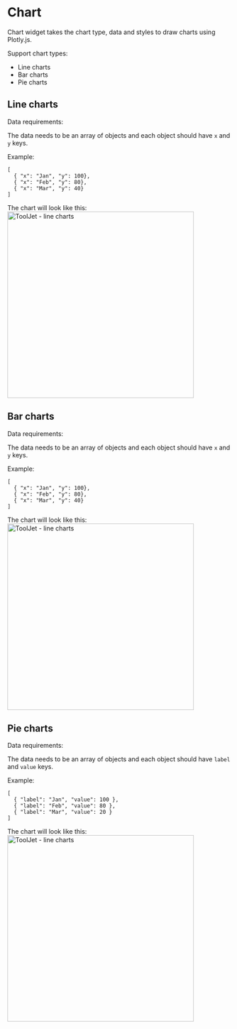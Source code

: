 # Chart

Chart widget takes the chart type, data and styles to draw charts using Plotly.js.

Support chart types:

- Line charts
- Bar charts
- Pie charts

## Line charts

Data requirements:

The data needs to be an array of objects and each object should have `x` and `y` keys.

Example:

```
[
  { "x": "Jan", "y": 100},
  { "x": "Feb", "y": 80},
  { "x": "Mar", "y": 40}
]
```

The chart will look like this:
<img class="screenshot-full" src="/img/widgets/chart/line.png" alt="ToolJet - line charts" height="420"/>

## Bar charts

Data requirements:

The data needs to be an array of objects and each object should have `x` and `y` keys.

Example:

```
[
  { "x": "Jan", "y": 100},
  { "x": "Feb", "y": 80},
  { "x": "Mar", "y": 40}
]
```

The chart will look like this:
<img class="screenshot-full" src="/img/widgets/chart/bar.png" alt="ToolJet - line charts" height="420"/>

## Pie charts

Data requirements:

The data needs to be an array of objects and each object should have `label` and `value` keys.

Example:

```
[
  { "label": "Jan", "value": 100 },
  { "label": "Feb", "value": 80 },
  { "label": "Mar", "value": 20 }
]
```

The chart will look like this:
<img class="screenshot-full" src="/img/widgets/chart/pie.png" alt="ToolJet - line charts" height="420"/>
